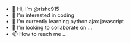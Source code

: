- 👋 Hi, I’m @rishc915
- 👀 I’m interested in coding
- 🌱 I’m currently learning python ajax javascript
- 💞️ I’m looking to collaborate on ...
- 📫 How to reach me ...

<!---
rishc915/rishc915 is a ✨ special ✨ repository because its `README.md` (this file) appears on your GitHub profile.
You can click the Preview link to take a look at your changes.
--->
